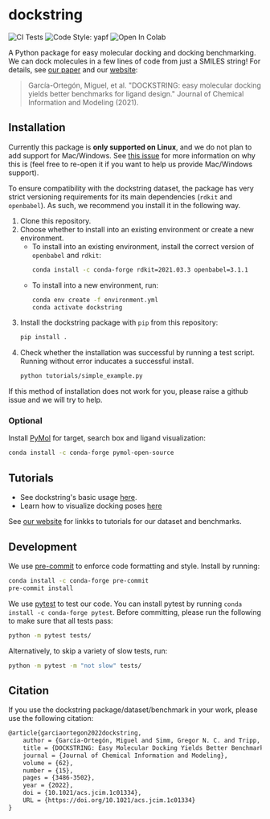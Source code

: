 # dockstring

![CI Tests](https://github.com/mgarort/dockstring/workflows/Install%20conda%20env%20and%20run%20pytest./badge.svg?branch=main)
![Code Style: yapf](https://img.shields.io/badge/code%20style-yapf-orange.svg)
![Open In Colab](https://colab.research.google.com/github/syedzayyan/dockstring/blob/main/dockstring_example.ipynb)

A Python package for easy molecular docking and docking benchmarking.
We can dock molecules in a few lines of code from just a SMILES string!
For details, see [our paper](https://pubs.acs.org/doi/full/10.1021/acs.jcim.1c01334)
and our [website](https://dockstring.github.io/):

> García-Ortegón, Miguel, et al. "DOCKSTRING: easy molecular docking yields better benchmarks for ligand design." Journal of Chemical Information and Modeling (2021).

## Installation

Currently this package is **only supported on Linux**,
and we do not plan to add support for Mac/Windows.
See [this issue](https://github.com/dockstring/dockstring/issues/141)
for more information on why this is
(feel free to re-open it if you want to help us provide Mac/Windows support).

To ensure compatibility with the dockstring dataset,
the package has very strict versioning requirements
for its main dependencies (`rdkit` and `openbabel`).
As such, we recommend you install it in the following way.

1. Clone this repository.
1. Choose whether to install into an existing environment or create a new environment.
    - To install into an existing environment, install the correct version of `openbabel` and `rdkit`:
      ```bash
      conda install -c conda-forge rdkit=2021.03.3 openbabel=3.1.1
      ```
    - To install into a new environment, run:
      ```bash
      conda env create -f environment.yml
      conda activate dockstring
      ```
1. Install the dockstring package with `pip` from this repository:
   ```bash
   pip install .
   ```
1. Check whether the installation was successful by running a test script.
   Running without error inducates a successful install.
   ```bash
   python tutorials/simple_example.py
   ```

If this method of installation does not work for you, please raise a github issue and we will try to help.

### Optional

Install [PyMol](https://pymol.org/) for target, search box and ligand visualization:
```bash
conda install -c conda-forge pymol-open-source 
```

## Tutorials

- See dockstring's basic usage [here](tutorials/1_docking_risperidone_against_DRD2.ipynb).
- Learn how to visualize docking poses [here](tutorials/2_visualizing_dataset_poses.ipynb)

See [our website](https://dockstring.github.io/) for linkks to tutorials for
our dataset and benchmarks.

## Development

We use [pre-commit](https://pre-commit.com/) to enforce code formatting and style.
Install by running:

```bash
conda install -c conda-forge pre-commit
pre-commit install
```

We use [pytest](https://docs.pytest.org) to test our code.
You can install pytest by running `conda install -c conda-forge pytest`.
Before committing, please run the following to make sure that all tests pass:

```bash
python -m pytest tests/
```

Alternatively, to skip a variety of slow tests, run:

```bash
python -m pytest -m "not slow" tests/
```

## Citation

If you use the dockstring package/dataset/benchmark in your work,
please use the following citation:

```tex
@article{garciaortegon2022dockstring,
    author = {García-Ortegón, Miguel and Simm, Gregor N. C. and Tripp, Austin J. and Hernández-Lobato, José Miguel and Bender, Andreas and Bacallado, Sergio},
    title = {DOCKSTRING: Easy Molecular Docking Yields Better Benchmarks for Ligand Design},
    journal = {Journal of Chemical Information and Modeling},
    volume = {62},
    number = {15},
    pages = {3486-3502},
    year = {2022},
    doi = {10.1021/acs.jcim.1c01334},
    URL = {https://doi.org/10.1021/acs.jcim.1c01334}
}
```
